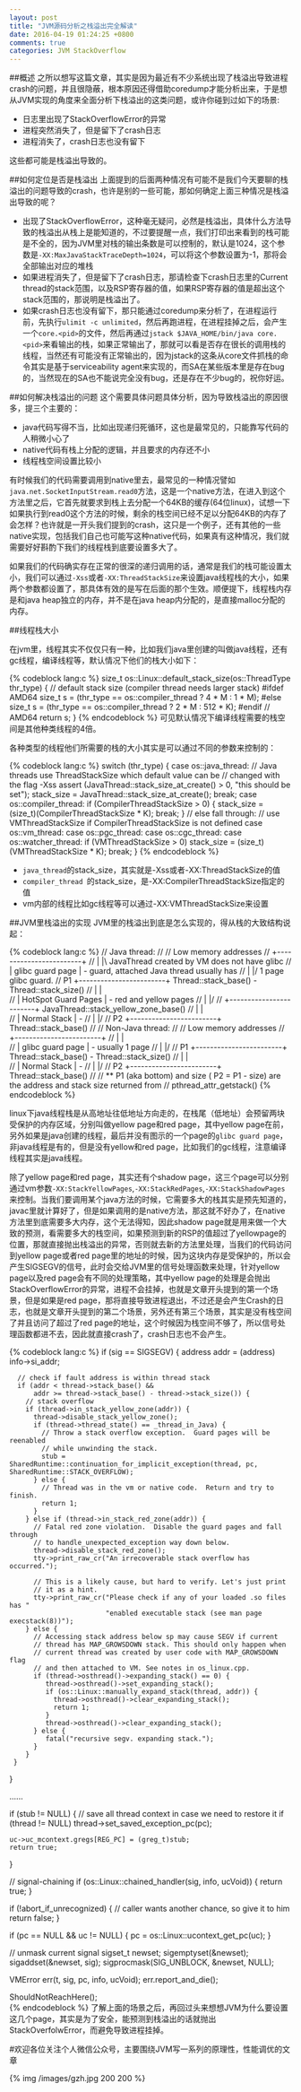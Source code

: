 ```yaml
---
layout: post
title: "JVM源码分析之栈溢出完全解读"
date: 2016-04-19 01:24:25 +0800
comments: true
categories: JVM StackOverflow
---
```

##概述
之所以想写这篇文章，其实是因为最近有不少系统出现了栈溢出导致进程crash的问题，并且很隐蔽，根本原因还得借助coredump才能分析出来，于是想从JVM实现的角度来全面分析下栈溢出的这类问题，或许你碰到过如下的场景:

* 日志里出现了StackOverflowError的异常
* 进程突然消失了，但是留下了crash日志
* 进程消失了，crash日志也没有留下

这些都可能是栈溢出导致的。
<!--more-->

##如何定位是否是栈溢出
上面提到的后面两种情况有可能不是我们今天要聊的栈溢出的问题导致的crash，也许是别的一些可能，那如何确定上面三种情况是栈溢出导致的呢？

* 出现了StackOverflowError，这种毫无疑问，必然是栈溢出，具体什么方法导致的栈溢出从栈上是能知道的，不过要提醒一点，我们打印出来看到的栈可能是不全的，因为JVM里对栈的输出条数是可以控制的，默认是1024，这个参数是`-XX:MaxJavaStackTraceDepth=1024`，可以将这个参数设置为-1，那将会全部输出对应的堆栈
* 如果进程消失了，但是留下了crash日志，那请检查下crash日志里的Current thread的stack范围，以及RSP寄存器的值，如果RSP寄存器的值是超出这个stack范围的，那说明是栈溢出了。
* 如果crash日志也没有留下，那只能通过coredump来分析了，在进程运行前，先执行`ulimit -c unlimited`，然后再跑进程，在进程挂掉之后，会产生一个`core.<pid>`的文件，然后再通过`jstack $JAVA_HOME/bin/java core.<pid>`来看输出的栈，如果正常输出了，那就可以看是否存在很长的调用栈的线程，当然还有可能没有正常输出的，因为jstack的这条从core文件抓栈的命令其实是基于serviceability agent来实现的，而SA在某些版本里是存在bug的，当然现在的SA也不能说完全没有bug，还是存在不少bug的，祝你好运。

##如何解决栈溢出的问题
这个需要具体问题具体分析，因为导致栈溢出的原因很多，提三个主要的：
* java代码写得不当，比如出现递归死循环，这也是最常见的，只能靠写代码的人稍微小心了
* native代码有栈上分配的逻辑，并且要求的内存还不小
* 线程栈空间设置比较小

有时候我们的代码需要调用到native里去，最常见的一种情况譬如`java.net.SocketInputStream.read0`方法，这是一个native方法，在进入到这个方法里之后，它首先就要求到栈上去分配一个64KB的缓存(64位linux)，试想一下如果执行到read0这个方法的时候，剩余的栈空间已经不足以分配64KB的内存了会怎样？也许就是一开头我们提到的crash，这只是一个例子，还有其他的一些native实现，包括我们自己也可能写这种native代码，如果真有这种情况，我们就需要好好斟酌下我们的线程栈到底要设置多大了。

如果我们的代码确实存在正常的很深的递归调用的话，通常是我们的栈可能设置太小，我们可以通过`-Xss`或者`-XX:ThreadStackSize`来设置java线程栈的大小，如果两个参数都设置了，那具体有效的是写在后面的那个生效。顺便提下，线程栈内存是和java heap独立的内存，并不是在java heap内分配的，是直接malloc分配的内存。

##线程栈大小

在jvm里，线程其实不仅仅只有一种，比如我们java里创建的叫做java线程，还有gc线程，编译线程等，默认情况下他们的栈大小如下：

{% codeblock lang:c %}
size_t os::Linux::default_stack_size(os::ThreadType thr_type) {
  // default stack size (compiler thread needs larger stack)
#ifdef AMD64
  size_t s = (thr_type == os::compiler_thread ? 4 * M : 1 * M);
#else
  size_t s = (thr_type == os::compiler_thread ? 2 * M : 512 * K);
#endif // AMD64
  return s;
}
{% endcodeblock %}
可见默认情况下编译线程需要的栈空间是其他种类线程的4倍。

各种类型的线程他们所需要的栈的大小其实是可以通过不同的参数来控制的：

{% codeblock lang:c %}
switch (thr_type) {
      case os::java_thread:
        // Java threads use ThreadStackSize which default value can be
        // changed with the flag -Xss
        assert (JavaThread::stack_size_at_create() > 0, "this should be set");
        stack_size = JavaThread::stack_size_at_create();
        break;
      case os::compiler_thread:
        if (CompilerThreadStackSize > 0) {
          stack_size = (size_t)(CompilerThreadStackSize * K);
          break;
        } // else fall through:
          // use VMThreadStackSize if CompilerThreadStackSize is not defined
      case os::vm_thread:
      case os::pgc_thread:
      case os::cgc_thread:
      case os::watcher_thread:
        if (VMThreadStackSize > 0) stack_size = (size_t)(VMThreadStackSize * K);
        break;
      }
{% endcodeblock %}

* `java_thread`的stack_size，其实就是-Xss或者-XX:ThreadStackSize的值
* `compiler_thread `的stack_size，是-XX:CompilerThreadStackSize指定的值
* vm内部的线程比如gc线程等可以通过-XX:VMThreadStackSize来设置


##JVM里栈溢出的实现
JVM里的栈溢出到底是怎么实现的，得从栈的大致结构说起：

{% codeblock lang:c %}
// Java thread:
//
//   Low memory addresses
//    +------------------------+
//    |                        |\  JavaThread created by VM does not have glibc
//    |    glibc guard page    | - guard, attached Java thread usually has
//    |                        |/  1 page glibc guard.
// P1 +------------------------+ Thread::stack_base() - Thread::stack_size()
//    |                        |\
//    |  HotSpot Guard Pages   | - red and yellow pages
//    |                        |/
//    +------------------------+ JavaThread::stack_yellow_zone_base()
//    |                        |\
//    |      Normal Stack      | -
//    |                        |/
// P2 +------------------------+ Thread::stack_base()
//
// Non-Java thread:
//
//   Low memory addresses
//    +------------------------+
//    |                        |\
//    |  glibc guard page      | - usually 1 page
//    |                        |/
// P1 +------------------------+ Thread::stack_base() - Thread::stack_size()
//    |                        |\
//    |      Normal Stack      | -
//    |                        |/
// P2 +------------------------+ Thread::stack_base()
//
// ** P1 (aka bottom) and size ( P2 = P1 - size) are the address and stack size returned from
//    pthread_attr_getstack()
{% endcodeblock %}

linux下java线程栈是从高地址往低地址方向走的，在栈尾（低地址）会预留两块受保护的内存区域，分别叫做yellow page和red page，其中yellow page在前，另外如果是java创建的线程，最后并没有图示的一个page的`glibc guard page`，非java线程是有的，但是没有yellow和red page，比如我们的gc线程，注意编译线程其实是java线程。

除了yellow page和red page，其实还有个shadow page，这三个page可以分别通过vm参数`-XX:StackYellowPages`,`-XX:StackRedPages`,`-XX:StackShadowPages`来控制。当我们要调用某个java方法的时候，它需要多大的栈其实是预先知道的，javac里就计算好了，但是如果调用的是native方法，那这就不好办了，在native方法里到底需要多大内存，这个无法得知，因此shadow page就是用来做一个大致的预测，看需要多大的栈空间，如果预测到新的RSP的值超过了yellowpage的位置，那就直接抛出栈溢出的异常，否则就去新的方法里处理，当我们的代码访问到yellow page或者red page里的地址的时候，因为这块内存是受保护的，所以会产生SIGSEGV的信号，此时会交给JVM里的信号处理函数来处理，针对yellow page以及red page会有不同的处理策略，其中yellow page的处理是会抛出StackOverflowError的异常，进程不会挂掉，也就是文章开头提到的第一个场景，但是如果是red page，那将直接导致进程退出，不过还是会产生Crash的日志，也就是文章开头提到的第二个场景，另外还有第三个场景，其实是没有栈空间了并且访问了超过了red page的地址，这个时候因为栈空间不够了，所以信号处理函数都进不去，因此就直接crash了，crash日志也不会产生。

{% codeblock lang:c %}
 if (sig == SIGSEGV) {
      address addr = (address) info->si_addr;

      // check if fault address is within thread stack
      if (addr < thread->stack_base() &&
          addr >= thread->stack_base() - thread->stack_size()) {
        // stack overflow
        if (thread->in_stack_yellow_zone(addr)) {
          thread->disable_stack_yellow_zone();
          if (thread->thread_state() == _thread_in_Java) {
            // Throw a stack overflow exception.  Guard pages will be reenabled
            // while unwinding the stack.
            stub = SharedRuntime::continuation_for_implicit_exception(thread, pc, SharedRuntime::STACK_OVERFLOW);
          } else {
            // Thread was in the vm or native code.  Return and try to finish.
            return 1;
          }
        } else if (thread->in_stack_red_zone(addr)) {
          // Fatal red zone violation.  Disable the guard pages and fall through
          // to handle_unexpected_exception way down below.
          thread->disable_stack_red_zone();
          tty->print_raw_cr("An irrecoverable stack overflow has occurred.");

          // This is a likely cause, but hard to verify. Let's just print
          // it as a hint.
          tty->print_raw_cr("Please check if any of your loaded .so files has "
                            "enabled executable stack (see man page execstack(8))");
        } else {
          // Accessing stack address below sp may cause SEGV if current
          // thread has MAP_GROWSDOWN stack. This should only happen when
          // current thread was created by user code with MAP_GROWSDOWN flag
          // and then attached to VM. See notes in os_linux.cpp.
          if (thread->osthread()->expanding_stack() == 0) {
             thread->osthread()->set_expanding_stack();
             if (os::Linux::manually_expand_stack(thread, addr)) {
               thread->osthread()->clear_expanding_stack();
               return 1;
             }
             thread->osthread()->clear_expanding_stack();
          } else {
             fatal("recursive segv. expanding stack.");
          }
        }
     }
  }
    
  ......
   
  if (stub != NULL) {
    // save all thread context in case we need to restore it
    if (thread != NULL) thread->set_saved_exception_pc(pc);

    uc->uc_mcontext.gregs[REG_PC] = (greg_t)stub;
    return true;
  }

  // signal-chaining
  if (os::Linux::chained_handler(sig, info, ucVoid)) {
     return true;
  }

  if (!abort_if_unrecognized) {
    // caller wants another chance, so give it to him
    return false;
  }

  if (pc == NULL && uc != NULL) {
    pc = os::Linux::ucontext_get_pc(uc);
  }

  // unmask current signal
  sigset_t newset;
  sigemptyset(&newset);
  sigaddset(&newset, sig);
  sigprocmask(SIG_UNBLOCK, &newset, NULL);

  VMError err(t, sig, pc, info, ucVoid);
  err.report_and_die();

  ShouldNotReachHere();   
{% endcodeblock %}
了解上面的场景之后，再回过头来想想JVM为什么要设置这几个page，其实是为了安全，能预测到栈溢出的话就抛出StackOverfolwError，而避免导致进程挂掉。



#欢迎各位关注个人微信公众号，主要围绕JVM写一系列的原理性，性能调优的文章

{% img /images/gzh.jpg 200 200 %}

